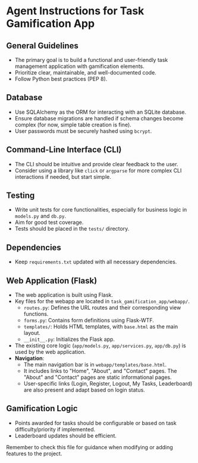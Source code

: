 # Agent Instructions for Task Gamification App

## General Guidelines

*   The primary goal is to build a functional and user-friendly task management application with gamification elements.
*   Prioritize clear, maintainable, and well-documented code.
*   Follow Python best practices (PEP 8).

## Database

*   Use SQLAlchemy as the ORM for interacting with an SQLite database.
*   Ensure database migrations are handled if schema changes become complex (for now, simple table creation is fine).
*   User passwords must be securely hashed using `bcrypt`.

## Command-Line Interface (CLI)

*   The CLI should be intuitive and provide clear feedback to the user.
*   Consider using a library like `click` or `argparse` for more complex CLI interactions if needed, but start simple.

## Testing

*   Write unit tests for core functionalities, especially for business logic in `models.py` and `db.py`.
*   Aim for good test coverage.
*   Tests should be placed in the `tests/` directory.

## Dependencies

*   Keep `requirements.txt` updated with all necessary dependencies.

## Web Application (Flask)

*   The web application is built using Flask.
*   Key files for the webapp are located in `task_gamification_app/webapp/`.
    *   `routes.py`: Defines the URL routes and their corresponding view functions.
    *   `forms.py`: Contains form definitions using Flask-WTF.
    *   `templates/`: Holds HTML templates, with `base.html` as the main layout.
    *   `__init__.py`: Initializes the Flask app.
*   The existing core logic (`app/models.py`, `app/services.py`, `app/db.py`) is used by the web application.
*   **Navigation**:
    *   The main navigation bar is in `webapp/templates/base.html`.
    *   It includes links to "Home", "About", and "Contact" pages. The "About" and "Contact" pages are static informational pages.
    *   User-specific links (Login, Register, Logout, My Tasks, Leaderboard) are also present and adapt based on login status.

## Gamification Logic

*   Points awarded for tasks should be configurable or based on task difficulty/priority if implemented.
*   Leaderboard updates should be efficient.

Remember to check this file for guidance when modifying or adding features to the project.
